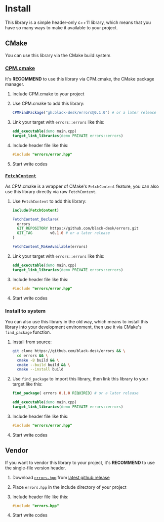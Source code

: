 # Install

This library is a simple header-only c++11 library,
which means that you have so many ways to make it available to your project.

## CMake

You can use this library via the CMake build system.

### [CPM.cmake](https://github.com/cpm-cmake/CPM.cmake)

It's **RECOMMEND** to use this library via CPM.cmake, the CMake package manager.

1. Include CPM.cmake to your project
2. Use CPM.cmake to add this library:

   ```cmake
   CPMFindPackage("gh:black-desk/errors@0.1.0") # or a later release
   ```

3. Link your target with `errors::errors` like this:

   ```cmake
   add_executable(demo main.cpp)
   target_link_libraries(demo PRIVATE errors::errors)
   ```

4. Include header file like this:

   ```cpp
   #include "errors/error.hpp"
   ```

5. Start write codes

### [`FetchContent`](https://cmake.org/cmake/help/latest/module/FetchContent.html)

As CPM.cmake is a wrapper of CMake's `FetchContent` feature,
you can also use this library directly via raw `FetchContent`.

1. Use `FetchContent` to add this library:

   ```cmake
   include(FetchContent)

   FetchContent_Declare(
     errors
     GIT_REPOSITORY https://github.com/black-desk/errors.git
     GIT_TAG        v0.1.0 # or a later release
   )

   FetchContent_MakeAvailable(errors)
   ```

2. Link your target with `errors::errors` like this:

   ```cmake
   add_executable(demo main.cpp)
   target_link_libraries(demo PRIVATE errors::errors)
   ```

3. Include header file like this:

   ```cpp
   #include "errors/error.hpp"
   ```

4. Start write codes

### Install to system

You can also use this library in the old way,
which means to install this library into your development environment,
then use it via CMake's `find_package` function.

1. Install from source:

   ```bash
   git clone https://github.com/black-desk/errors && \
     cd errors && \
     cmake -B build && \
     cmake --build build && \
     cmake --install build
   ```

2. Use `find_package` to import this library,
   then link this library to your target like this:

   ```cmake
   find_package( errors 0.1.0 REQUIRED) # or a later release

   add_executable(demo main.cpp)
   target_link_libraries(demo PRIVATE errors::errors)
   ```

3. Include header file like this:

   ```cpp
   #include "errors/error.hpp"
   ```

4. Start write codes

## Vendor

If you want to vendor this library to your project,
it's **RECOMMEND** to use the single-file version header.

1. Download [`errors.hpp`](https://github.com/black-desk/errors/releases/latest/download/errors.hpp)
   from [latest github release](https://github.com/black-desk/errors/releases/latest)

2. Place `errors.hpp` in the include directory of your project

3. Include header file like this:

   ```cpp
   #include "errors.hpp"
   ```

4. Start write codes
